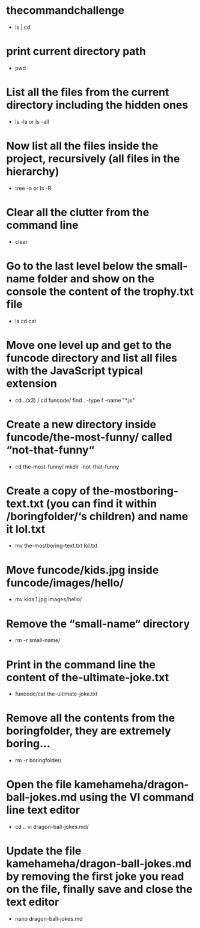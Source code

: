 # thecommandchallenge
+ ls | cd
# print current directory path 
+ pwd
# List all the files from the current directory including the hidden ones
+ ls -la or ls -all
# Now list all the files inside the project, recursively (all files in the hierarchy)
+ tree -a or ls -R
# Clear all the clutter from the command line
+ clear
# Go to the last level below the small-name folder and show on the console the content of the trophy.txt file
+ ls 
  cd 
  cat
# Move one level up and get to the funcode directory and list all files with the JavaScript typical extension
+ cd.. (x3) / cd funcode/ find . -type f -name "*.js"
# Create a new directory inside funcode/the-most-funny/ called “not-that-funny“
+ cd the-most-funny/ mkdir -not-that-funny
# Create a copy of the-mostboring-text.txt (you can find it within /boringfolder/‘s children) and name it lol.txt
+ mv the-mostboring-text.txt lol.txt
# Move funcode/kids.jpg inside funcode/images/hello/
+  mv kids.1.jpg images/hello/
# Remove the “small-name“ directory
+ rm -r small-name/
# Print in the command line the content of the-ultimate-joke.txt
+ funcode/cat the-ultimate-joke.txt
# Remove all the contents from the boringfolder, they are extremely boring…
+ rm -r boringfolder/
# Open the file kamehameha/dragon-ball-jokes.md using the VI command line text editor
+  cd ..  vi dragon-ball-jokes.md/
# Update the file kamehameha/dragon-ball-jokes.md by removing the first joke you read on the file, finally save and close the text editor
+  nano dragon-ball-jokes.md 
